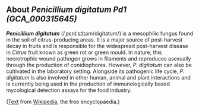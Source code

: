 About *Penicillium digitatum Pd1 (GCA\_000315645)* 
--------------------------------------------------



***Penicillium digitatum*** (/ˌpɛnɪˈsɪlɪəm/digitatum/) is a mesophilic
fungus found in the soil of citrus-producing areas. It is a major source
of post-harvest decay in fruits and is responsible for the widespread
post-harvest disease in *Citrus* fruit known as green rot or green
mould. In nature, this necrotrophic wound pathogen grows in filaments
and reproduces asexually through the production of conidiophores.
However, *P. digitatum* can also be cultivated in the laboratory
setting. Alongside its pathogenic life cycle, *P. digitatum* is also
involved in other human, animal and plant interactions and is currently
being used in the production of immunologically based mycological
detection assays for the food industry.

([Text](http://en.wikipedia.org/wiki/Penicillium_digitatum) from
[Wikipedia](http://en.wikipedia.org/), the free encyclopaedia.)
